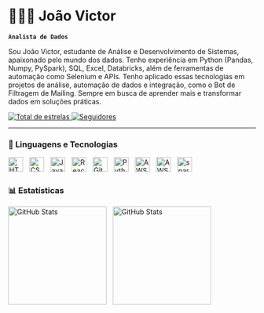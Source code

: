 # 👩🏻‍💻 João Victor

**`Analista de Dados`**

Sou João Victor, estudante de Análise e Desenvolvimento de Sistemas, apaixonado pelo mundo dos dados. Tenho experiência em Python (Pandas, Numpy, PySpark), SQL, Excel, Databricks, além de ferramentas de automação como Selenium e APIs. Tenho aplicado essas tecnologias em projetos de análise, automação de dados e integração, como o Bot de Filtragem de Mailing. Sempre em busca de aprender mais e transformar dados em soluções práticas.

<p align="left">
    <a href="https://github.com/joao10010?tab=repositories&sort=stargazers">
        <img 
            alt="Total de estrelas" 
            title="Total de estrelas GitHub" 
            src="https://custom-icon-badges.demolab.com/github/stars/joao10010?color=55960c&style=for-the-badge&labelColor=488207&logo=star&label=estrelas"
        />
    </a>
    <a href="https://github.com/joao10010?tab=followers">
        <img 
            alt="Seguidores" 
            title="Me siga no GitHub" 
            src="https://custom-icon-badges.demolab.com/github/followers/joao10010?color=236ad3&labelColor=1155ba&style=for-the-badge&logo=github&label=Seguidores&logoColor=white"
        />
    </a>
</p>

---

### 🤖 Linguagens e Tecnologias

<img 
    align="left" 
    alt="HTML"
    title="HTML" 
    width="30px" 
    style="padding-right: 10px;" 
    src="https://cdn.jsdelivr.net/gh/devicons/devicon@latest/icons/html5/html5-original.svg" 
/>
<img 
    align="left" 
    alt="CSS" 
    title="CSS"
    width="30px" 
    style="padding-right: 10px;" 
    src="https://cdn.jsdelivr.net/gh/devicons/devicon@latest/icons/css3/css3-original.svg" 
/>
<img 
    align="left" 
    alt="JavaScript" 
    title="JavaScript"
    width="30px" 
    style="padding-right: 10px;" 
    src="https://cdn.jsdelivr.net/gh/devicons/devicon@latest/icons/javascript/javascript-original.svg" 
/>
<img 
    align="left" 
    alt="React"
    title="React" 
    width="30px" 
    style="padding-right: 10px;" 
    src="https://cdn.jsdelivr.net/gh/devicons/devicon@latest/icons/react/react-original.svg" 
/>
<img 
    align="left" 
    alt="Git" 
    title="Git"
    width="30px" 
    style="padding-right: 10px;" 
    src="https://cdn.jsdelivr.net/gh/devicons/devicon@latest/icons/git/git-original.svg" 
/>
<img 
    align="left" 
    alt="Python" 
    title="Python"
    width="30px" 
    style="padding-right: 10px;" 
    src="https://cdn.jsdelivr.net/gh/devicons/devicon@latest/icons/python/python-original.svg" 
/>

<img 
  align="left" 
  alt="AWS" 
  title="AWS"
  width="30px" 
  style="padding-right: 10px;"
  src="https://cdn.jsdelivr.net/gh/devicons/devicon@latest/icons/threedsmax/threedsmax-original.svg" 
  />

  
<img 
  align="left" 
  alt="AWS" 
  title="AWS"
  width="30px" 
  style="padding-right: 10px;"
  src="https://cdn.jsdelivr.net/gh/devicons/devicon@latest/icons/threedsmax/threedsmax-original.svg" 
    />
    
<img
  align="left" 
  alt="spark" 
  title="spark"
  width="30px" 
  style="padding-right: 10px;"
  src="https://cdn.jsdelivr.net/gh/devicons/devicon@latest/icons/threedsmax/threedsmax-original.svg" 
  />
          
          
          

<br/>
<br/>

### 📊 Estatísticas

<p>
  <img 
    align="left" 
    alt="GitHub Stats" 
    height="200" 
    style="padding-right: 10px;" 
    src="https://github-readme-stats.vercel.app/api?username=joao10010&show_icons=true&theme=tokyonight&include_all_commits=true&locale=pt-br" 
  />

<img 
      align="left" 
      alt="GitHub Stats" 
      height="200" 
      src="https://github-readme-stats.vercel.app/api/top-langs/?username=joao10010&theme=tokyonight&layout=compact&custom_title=Tecnologias&langs_count=9" 
  />

</p>
